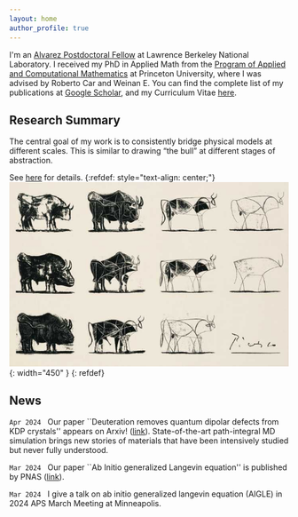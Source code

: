 ```yaml
---
layout: home
author_profile: true
---
```




I'm an [Alvarez Postdoctoral Fellow](https://cs.lbl.gov/careers/computing-fellowships/alvarez-fellowship/) at Lawrence Berkeley National Laboratory. I received my PhD in Applied Math from the [Program of Applied and Computational Mathematics](https://www.pacm.princeton.edu/) at Princeton University, where I was advised by Roberto Car and Weinan E. 
You can find the complete list of my publications at [Google Scholar](https://scholar.google.com/citations?user=WreiKioAAAAJ&hl=en), and my Curriculum Vitae [here](/about/).
 

## Research Summary
The central goal of my work is to consistently bridge physical models at different scales. This is similar to drawing “the bull” at different stages of abstraction.

See [here](/research/) for details.
{:refdef: style="text-align: center;"}
![Multiscale](/assets/images/bull.jpeg){: width="450" }
{: refdef}

<!---
{:refdef: style="text-align: center;"}
![Multiscale](/assets/images/multiscale_2.png){: width="800" }
{: refdef}
-->



## News
`Apr 2024` &nbsp; Our paper ``Deuteration removes quantum dipolar defects from KDP crystals'' appears on Arxiv! ([link](https://arxiv.org/abs/2404.08125)). State-of-the-art path-integral MD simulation brings new stories of materials that have been intensively studied but never fully understood.

`Mar 2024` &nbsp; Our paper ``Ab Initio generalized Langevin equation'' is published by PNAS ([link](https://www.pnas.org/doi/10.1073/pnas.2308668121)). 

`Mar 2024` &nbsp; I give a talk on ab initio generalized langevin equation (AIGLE) in 2024 APS March Meeting at Minneapolis. 
